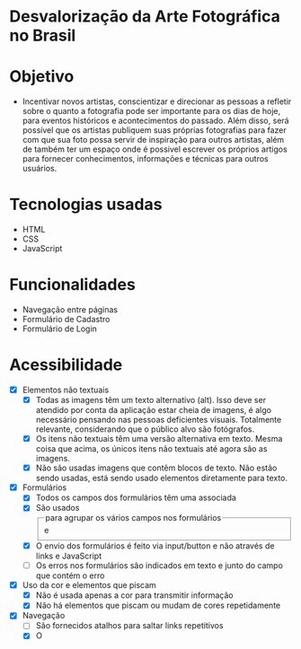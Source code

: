 # Desvalorização da Arte Fotográfica no Brasil

# Objetivo
* Incentivar novos artistas, conscientizar e direcionar as pessoas a refletir sobre o quanto a fotografia pode ser importante para os dias de hoje, para eventos históricos e acontecimentos do passado. Além disso, será possível que os artistas publiquem suas próprias fotografias para fazer com que sua foto possa servir de inspiração para outros artistas, além de também ter um espaço onde é possivel escrever os próprios artigos para fornecer conhecimentos, informações e técnicas para outros usuários.

# Tecnologias usadas
* HTML
* CSS
* JavaScript

# Funcionalidades
* Navegação entre páginas
* Formulário de Cadastro
* Formulário de Login

# Acessibilidade
- [x] Elementos não textuais
    - [x] Todas as imagens têm um texto alternativo (alt). Isso deve ser atendido por conta da aplicação estar cheia de imagens, é algo necessário pensando nas pessoas deficientes visuais. Totalmente relevante, considerando que o público alvo são fotógrafos.
    - [x] Os itens não textuais têm uma versão alternativa em texto. Mesma coisa que acima, os únicos itens não textuais até agora são as imagens.
    - [x] Não são usadas imagens que contêm blocos de texto. Não estão sendo usadas, está sendo usado elementos diretamente para texto.
- [x] Formulários
    - [x] Todos os campos dos formulários têm uma <label> associada
    - [x] São usados <fieldset> e <legend> para agrupar os vários campos nos formulários
    - [x] O envio dos formulários é feito via input/button e não através de links e JavaScript
    - [ ] Os erros nos formulários são indicados em texto e junto do campo que contém o erro
- [x] Uso da cor e elementos que piscam
    - [x] Não é usada apenas a cor para transmitir informação
    - [x] Não há elementos que piscam ou mudam de cores repetidamente
- [x] Navegação
    - [ ] São fornecidos atalhos para saltar links repetitivos
    - [x] O <title> das páginas é claro, direto e percetível e está intimamente relacionado com o conteúdo da mesma
    - [x] O site é navegável usando apenas o teclado
- [x] Semântica e Legibilidade
    - [x] O conteúdo está estruturado de forma semântica
    - [x] O idioma da página está indicado no HTML
    - [x] As tabelas têm headings <th> definidos
    - [x] O site funciona com as imagens desativadas
    - [x] O site é legível e navegável com o CSS desativado
    - [x] O site é legível aumentando o texto 2 vezes
